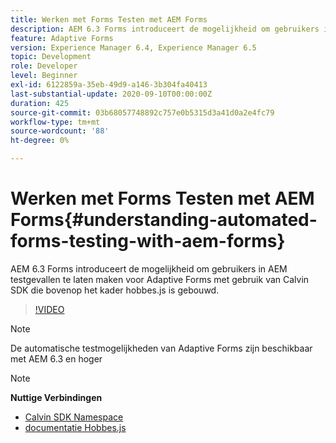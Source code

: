 ```yaml
---
title: Werken met Forms Testen met AEM Forms
description: AEM 6.3 Forms introduceert de mogelijkheid om gebruikers in AEM testgevallen te laten maken voor Adaptive Forms met gebruik van Calvin SDK, gebouwd boven op het kader hobbes.js
feature: Adaptive Forms
version: Experience Manager 6.4, Experience Manager 6.5
topic: Development
role: Developer
level: Beginner
exl-id: 6122859a-35eb-49d9-a146-3b304fa40413
last-substantial-update: 2020-09-10T00:00:00Z
duration: 425
source-git-commit: 03b68057748892c757e0b5315d3a41d0a2e4fc79
workflow-type: tm+mt
source-wordcount: '88'
ht-degree: 0%

---
```


# Werken met Forms Testen met AEM Forms{#understanding-automated-forms-testing-with-aem-forms}

AEM 6.3 Forms introduceert de mogelijkheid om gebruikers in AEM testgevallen te laten maken voor Adaptive Forms met gebruik van Calvin SDK die bovenop het kader hobbes.js is gebouwd.

>[!VIDEO](https://video.tv.adobe.com/v/19700?quality=12&learn=on)

>[!NOTE]
>
>De automatische testmogelijkheden van Adaptive Forms zijn beschikbaar met AEM 6.3 en hoger

>[!NOTE]
>
>**Nuttige Verbindingen**
>
>* [ Calvin SDK Namespace ](https://helpx.adobe.com/nl/aem-forms/6-3/calvin-sdk-javascript-api/calvin.html)
>* [ documentatie Hobbes.js ](https://experienceleague.adobe.com/docs/experience-manager-release-information/aem-release-updates/previous-updates/aem-previous-versions.html?lang=nl-NL)
